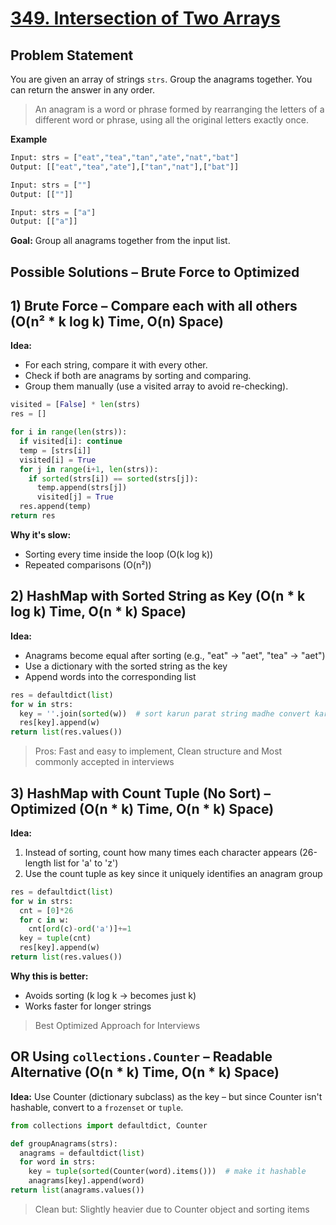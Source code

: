 # [349. Intersection of Two Arrays](https://leetcode.com/problems/intersection-of-two-arrays/description/)

## Problem Statement
You are given an array of strings `strs`. Group the anagrams together. You can return the answer in any order.
> An anagram is a word or phrase formed by rearranging the letters of a different word or phrase, using all the original letters exactly once.


**Example**
```python
Input: strs = ["eat","tea","tan","ate","nat","bat"]
Output: [["eat","tea","ate"],["tan","nat"],["bat"]]
```
```python
Input: strs = [""]
Output: [[""]]
```
```python
Input: strs = ["a"]
Output: [["a"]]
```

**Goal:** Group all anagrams together from the input list.

## Possible Solutions – Brute Force to Optimized
## 1) Brute Force – Compare each with all others (O(n² * k log k) Time, O(n) Space)
**Idea:** 
- For each string, compare it with every other.
- Check if both are anagrams by sorting and comparing.
- Group them manually (use a visited array to avoid re-checking).

```python
visited = [False] * len(strs)
res = []

for i in range(len(strs)):
  if visited[i]: continue
  temp = [strs[i]]
  visited[i] = True
  for j in range(i+1, len(strs)):
    if sorted(strs[i]) == sorted(strs[j]):
      temp.append(strs[j])
      visited[j] = True
  res.append(temp)
return res
```
**Why it's slow:**
- Sorting every time inside the loop (O(k log k))
- Repeated comparisons (O(n²))

## 2) HashMap with Sorted String as Key (O(n * k log k) Time, O(n * k) Space)
**Idea:** 
- Anagrams become equal after sorting (e.g., "eat" → "aet", "tea" → "aet")
- Use a dictionary with the sorted string as the key
- Append words into the corresponding list

```python
res = defaultdict(list)
for w in strs:
  key = ''.join(sorted(w))  # sort karun parat string madhe convert karat ahe
  res[key].append(w)
return list(res.values())
```
> Pros: Fast and easy to implement, Clean structure and Most commonly accepted in interviews

## 3) HashMap with Count Tuple (No Sort) – Optimized (O(n * k) Time, O(n * k) Space)
**Idea:**  
1. Instead of sorting, count how many times each character appears (26-length list for 'a' to 'z')
2. Use the count tuple as key since it uniquely identifies an anagram group

```python
res = defaultdict(list)
for w in strs:
  cnt = [0]*26
  for c in w:
    cnt[ord(c)-ord('a')]+=1
  key = tuple(cnt)
  res[key].append(w)
return list(res.values())
```
**Why this is better:**
- Avoids sorting (k log k → becomes just k)
- Works faster for longer strings

> Best Optimized Approach for Interviews

## OR Using `collections.Counter` – Readable Alternative (O(n * k) Time, O(n * k) Space)
**Idea:** Use Counter (dictionary subclass) as the key – but since Counter isn't hashable, convert to a `frozenset` or `tuple`.

```python
from collections import defaultdict, Counter

def groupAnagrams(strs):
  anagrams = defaultdict(list)
  for word in strs:
    key = tuple(sorted(Counter(word).items()))  # make it hashable
    anagrams[key].append(word)       
return list(anagrams.values())
```
>  Clean but: Slightly heavier due to Counter object and sorting items
